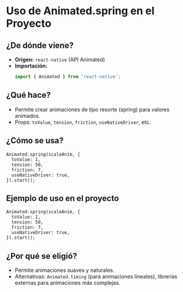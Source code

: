 # Uso de Animated.spring en el Proyecto

## ¿De dónde viene?
- **Origen:** `react-native` (API Animated)
- **Importación:**
  ```typescript
  import { Animated } from 'react-native';
  ```

## ¿Qué hace?
- Permite crear animaciones de tipo resorte (spring) para valores animados.
- Props: `toValue`, `tension`, `friction`, `useNativeDriver`, etc.

## ¿Cómo se usa?
```tsx
Animated.spring(scaleAnim, {
  toValue: 1,
  tension: 50,
  friction: 7,
  useNativeDriver: true,
}).start();
```

## Ejemplo de uso en el proyecto
```tsx
Animated.spring(scaleAnim, {
  toValue: 1,
  tension: 50,
  friction: 7,
  useNativeDriver: true,
}).start();
```

## ¿Por qué se eligió?
- Permite animaciones suaves y naturales.
- Alternativas: `Animated.timing` (para animaciones lineales), librerías externas para animaciones más complejas. 